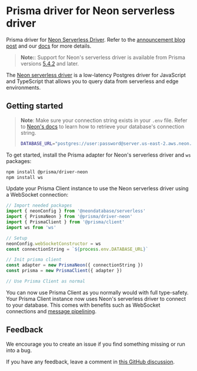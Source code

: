 # Prisma driver for Neon serverless driver

Prisma driver for [Neon Serverless Driver](https://github.com/neondatabase/serverless). Refer to the [announcement blog post](https://www.prisma.io/blog/serverless-database-drivers-KML1ehXORxZV) and our [docs](https://www.prisma.io/docs/guides/database/neon#how-to-use-neons-serverless-driver-with-prisma-preview) for more details.

> **Note:**: Support for Neon's serverless driver is available from Prisma versions [5.4.2](https://github.com/prisma/prisma/releases/tag/5.4.2) and later.

The [Neon serverless driver](https://github.com/neondatabase/serverless) is a low-latency Postgres driver for JavaScript and TypeScript that allows you to query data from serverless and edge environments.

## Getting started

> **Note**: Make sure your connection string exists in your `.env` file. Refer to [Neon's docs](https://neon.tech/docs/connect/connect-from-any-app) to learn how to retrieve your database's connection string.
>
> ```bash
> DATABASE_URL="postgres://user:password@server.us-east-2.aws.neon.tech/neondb"
> ```

To get started, install the Prisma adapter for Neon's serverless driver and `ws` packages:

```sh
npm install @prisma/driver-neon
npm install ws
```

Update your Prisma Client instance to use the Neon serverless driver using a WebSocket connection:

```ts
// Import needed packages
import { neonConfig } from '@neondatabase/serverless'
import { PrismaNeon } from '@prisma/driver-neon'
import { PrismaClient } from '@prisma/client'
import ws from 'ws'

// Setup
neonConfig.webSocketConstructor = ws
const connectionString = `${process.env.DATABASE_URL}`

// Init prisma client
const adapter = new PrismaNeon({ connectionString })
const prisma = new PrismaClient({ adapter })

// Use Prisma Client as normal
```

You can now use Prisma Client as you normally would with full type-safety. Your Prisma Client instance now uses Neon's serverless driver to connect to your database. This comes with benefits such as WebSocket connections and [message pipelining](https://neon.tech/blog/quicker-serverless-postgres).

## Feedback

We encourage you to create an issue if you find something missing or run into a bug.

If you have any feedback, leave a comment in [this GitHub discussion](https://github.com/prisma/prisma/discussions/21346).

